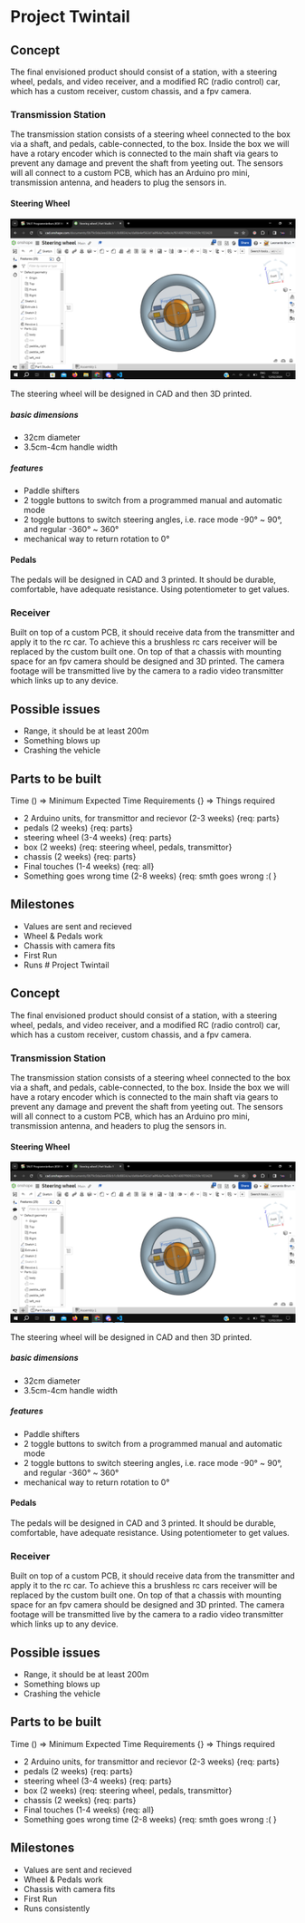# Project Twintail

## Concept

The final envisioned product should consist of a station, with a steering wheel, pedals, and video receiver, and a modified RC (radio control) car, which has a custom receiver, custom chassis, and a fpv camera.

### Transmission Station

The transmission station consists of a steering wheel connected to the box via a shaft, and pedals, cable-connected, to the box. Inside the box we will have a rotary encoder which is connected to the main shaft via gears to prevent any damage and prevent the shaft from yeeting out. The sensors will all connect to a custom PCB, which has an Arduino pro mini, transmission antenna, and headers to plug the sensors in. 

#### Steering Wheel 

<img src='img/wheel.png'> 

The steering wheel will be designed in CAD and then 3D printed.

##### basic dimensions 

- 32cm diameter
- 3.5cm-4cm handle width

##### features

- Paddle shifters
- 2 toggle buttons to switch from a programmed manual and automatic mode
- 2 toggle buttons to switch steering angles, i.e. race mode -90° ~ 90°, and regular -360° ~ 360°
- mechanical way to return rotation to 0°

#### Pedals

The pedals will be designed in CAD and 3 printed. It should be durable, comfortable, have adequate resistance. Using potentiometer to get values.

### Receiver

Built on top of a custom PCB, it should receive data from the transmitter and apply it to the rc car. To achieve this a brushless rc cars receiver will be replaced by the custom built one. On top of that a chassis with mounting space for an fpv camera should be designed and 3D printed. The camera footage will be transmitted live by the camera to a radio video transmitter which links up to any device.

## Possible issues

- Range, it should be at least 200m
- Something blows up
- Crashing the vehicle 

## Parts to be built

Time () => Minimum Expected Time 
Requirements {} => Things required

- 2 Arduino units, for transmittor and recievor (2-3 weeks) {req: parts}
- pedals (2 weeks) {req: parts}
- steering wheel (3-4 weeks) {req: parts}
- box (2 weeks) {req: steering wheel, pedals, transmittor}
- chassis (2 weeks) {req: parts}
- Final touches (1-4 weeks) {req: all}
- Something goes wrong time (2-8 weeks) {req: smth goes wrong :( }

## Milestones

- Values are sent and recieved
- Wheel & Pedals work
- Chassis with camera fits
- First Run
- Runs # Project Twintail

## Concept

The final envisioned product should consist of a station, with a steering wheel, pedals, and video receiver, and a modified RC (radio control) car, which has a custom receiver, custom chassis, and a fpv camera.

### Transmission Station

The transmission station consists of a steering wheel connected to the box via a shaft, and pedals, cable-connected, to the box. Inside the box we will have a rotary encoder which is connected to the main shaft via gears to prevent any damage and prevent the shaft from yeeting out. The sensors will all connect to a custom PCB, which has an Arduino pro mini, transmission antenna, and headers to plug the sensors in. 

#### Steering Wheel 

<img src='img/wheel.png'> 

The steering wheel will be designed in CAD and then 3D printed.

##### basic dimensions 

- 32cm diameter
- 3.5cm-4cm handle width

##### features

- Paddle shifters
- 2 toggle buttons to switch from a programmed manual and automatic mode
- 2 toggle buttons to switch steering angles, i.e. race mode -90° ~ 90°, and regular -360° ~ 360°
- mechanical way to return rotation to 0°

#### Pedals

The pedals will be designed in CAD and 3 printed. It should be durable, comfortable, have adequate resistance. Using potentiometer to get values.

### Receiver

Built on top of a custom PCB, it should receive data from the transmitter and apply it to the rc car. To achieve this a brushless rc cars receiver will be replaced by the custom built one. On top of that a chassis with mounting space for an fpv camera should be designed and 3D printed. The camera footage will be transmitted live by the camera to a radio video transmitter which links up to any device.

## Possible issues

- Range, it should be at least 200m
- Something blows up
- Crashing the vehicle 

## Parts to be built

Time () => Minimum Expected Time 
Requirements {} => Things required

- 2 Arduino units, for transmittor and recievor (2-3 weeks) {req: parts}
- pedals (2 weeks) {req: parts}
- steering wheel (3-4 weeks) {req: parts}
- box (2 weeks) {req: steering wheel, pedals, transmittor}
- chassis (2 weeks) {req: parts}
- Final touches (1-4 weeks) {req: all}
- Something goes wrong time (2-8 weeks) {req: smth goes wrong :( }

## Milestones

- Values are sent and recieved
- Wheel & Pedals work
- Chassis with camera fits
- First Run
- Runs consistently

